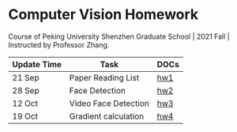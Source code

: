 # Computer Vision Homework

Course of Peking University Shenzhen Graduate School | 2021 Fall | Instructed by Professor Zhang.



| Update Time | Task                     | DOCs                                     |
| ----------- | ------------------------ | ---------------------------------------- |
| 21 Sep      | Paper Reading List       | [hw1](./HW1/paper_reading_list.md)       |
| 28 Sep      | Face Detection           | [hw2](./HW2/face_detection.md)           |
| 12 Oct      | Video Face Detection     | [hw3](./HW3/face_video_detection.md)     |
| 19 Oct      | Gradient calculation     | [hw4](./HW4/gradient_calculation.md)                                          |


